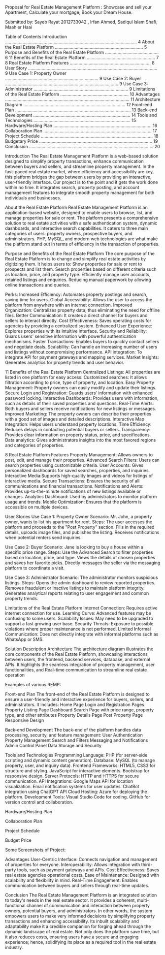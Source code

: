 


Proposal for 
Real Estate Management Platform : Showcase and sell your Apartment, Calculate your mortgage, Book your Dream House.


Submitted by: Sayeb Rayat 2012733042 , Irfan Ahmed, Sadiqul Islam Shafi, Maahier Haai




Table of Contents
Introduction .......................................................................................................... 4
About the Real Estate Platform ....................................................................... 5
Purpose and Benefits of the Real Estate Platform ........................................... 6
11 Benefits of the Real Estate Platform ....................................................... 7
8 Real Estate Platform Features ................................................................. 8
User Story ........................................................................................................ 9
Use Case 1: Property Owner ........................................................................... 9
Use Case 2: Buyer ........................................................................................... 9
Use Case 3: Administrator ............................................................................ 9
Limitations of the Real Estate Platform ....................................................... 10
Advantages .................................................................................................... 11
Architecture Diagram .................................................................................. 12
Front-end Plan ............................................................................................. 13
Back-end Development .............................................................................. 14
Tools and Technologies .............................................................................. 15
Hardware/Hosting Plan ............................................................................... 16
Collaboration Plan ....................................................................................... 17
Project Schedule .......................................................................................... 18
Budgetary Price ........................................................................................... 19
Conclusion .................................................................................................... 20


Introduction
The Real Estate Management Platform is a web-based solution designed to simplify property transactions, enhance communication between buyers and sellers, and streamline property management. In the fast-paced real estate market, where efficiency and accessibility are key, this platform bridges the gap between users by providing an interactive, user-friendly interface. Our project is to the point and it gets the work done within no time. It integrates search, property posting, and account management features to integrate smooth property management for both individuals and businesses.

About the Real Estate Platform
Real Estate Management Platform is an application-based website, designed to enable users to browse, list, and manage properties for sale or rent. The platform presents a comprehensive solution to real estate activities with a safe authentication system, dynamic dashboards, and interactive search capabilities. It caters to three main categories of users: property owners, prospective buyers, and administrators. PHP, MySQL, and modern web technologies are what make the platform stand out in terms of efficiency in the transaction of properties.

Purpose and Benefits of the Real Estate Platform
The core purpose of the Real Estate Platform is to change and simplify real estate activities by digitizing them. It helps users to:
Show properties for sale or rent to prospects and list them.
Search properties based on different criteria such as location, price, and property type.
Efficiently manage user accounts, retained listings and enquiries.
Reducing manual paperwork by allowing online transactions and queries.

Perks:
Increased Efficiency: Automates property postings and search, saving time for users.
Global Accessibility: Allows the user to access the platform from anywhere with an internet connection.
Improved Organization: Centralizes property data, thus eliminating the need for offline files.
Better Communication: It creates a direct channel for buyers and sellers to interact directly.
Cost Effectiveness: Saves operating costs for agencies by providing a centralized system.
Enhanced User Experience: Explores properties with its intuitive interface.
Security and Reliability: Guards users' sensitive information with powerful authentication mechanisms.
Faster Transactions: Enables buyers to quickly contact sellers and negotiate deals.
Scalability: Can handle an increasing number of users and listings without compromising performance.
API integration: To integrate API for payment gateways and mapping services.
Market Insights: Generates analytics for property trends and user behavior.







11 Benefits of the Real Estate Platform
Centralized Listings: All properties are listed in one platform for easy access.
Customized searches: It allows filtration according to price, type of property, and location.
Easy Property Management: Property owners can easily modify and update their listings.
Secure Login and Registration: Guards users' information with enhanced password locking.
Interactive Dashboards: Provides users with information, such as details of their saved properties and questions.
Real-Time Alerts: Both buyers and sellers receive notifications for new listings or messages.
Improved Marketing: The property owners can describe their properties with a good set of images and detailed descriptions.
Interactive Map Integration: Helps users understand property locations.
Time Efficiency: Reduces delays in contacting potential buyers or sellers.
Transparency: Provides clear information on property status, price, and specifications.
Data analytics: Gives administrators insights into the most favored regions and categories of properties.


8 Real Estate Platform Features
Property Management: Allows owners to post, edit, and manage their properties.
Advanced Search Filters: Users can search properties using customizable criteria.
User Accounts: Gives personalized dashboards for saved searches, properties, and inquiries.
Interactive Media:Supports high-quality images and videos for listings of interactive media.
Secure Transactions: Ensures the security of all communications and financial transactions.
Notifications and Alerts: Provides up-to-the-minute notifications of new listings available or changes.
Analytics Dashboard: Used by administrators to monitor platform usage and trends.
Mobile Optimization: Ensures that the platform is accessible on multiple devices.



User Stories
Use Case 1: Property Owner
Scenario: Mr. John, a property owner, wants to list his apartment for rent.
Steps:
The user accesses the platform and proceeds to the "Post Property" section.
Fills in the required details, uploads image files, and publishes the listing.
Receives notifications when potential renters send inquiries.


Use Case 2: Buyer
Scenario: Jane is looking to buy a house within a specific price range.
Steps:
Use the Advanced Search to filter properties based on location, price, and type.
Views the details of chosen properties and saves her favorite picks.
Directly messages the seller via the messaging platform to coordinate a visit.

Use Case 3: Administrator
Scenario: The administrator monitors suspicious listings.
Steps:
Opens the admin dashboard to review reported properties.
Removes fraudulent or inactive listings to maintain platform integrity. Generates analytical reports relating to user engagement and common property trends.


Limitations of the Real Estate Platform
Internet Connection: Requires active internet connection for use.
Learning Curve: Advanced features may be confusing to some users.
Scalability Issues: May need to be upgraded to support a fast growing user base.
Security Threats: Exposure to possible violations where proper maintenance is not performed.
Limited Informal Communication: Does not directly integrate with informal platforms such as WhatsApp or SMS.


Solution Description 
Architecture 
The architecture diagram illustrates the core components of the Real Estate Platform, showcasing interactions between users, the frontend, backend services, database, and external APIs. It highlights the seamless integration of property management, user functionalities, and Real-time communication to streamline real estate operation


Examples of various REMP:




Front-end Plan
The front-end of the Real Estate Platform is designed to ensure a user-friendly and interactive experience for buyers, sellers, and administrators. It includes:
Home Page
Login and Registration Pages
Property Listing Page
Dashboard
Search Page with price range, property type, and other attributes
Property Details Page
Post Property Page
Responsive Design

Back-end Development
The back-end of the platform handles data processing, security, and feature management:
User Authentication
Property Management
Search and Filters
Messaging and Notifications
Admin Control Panel
Data Storage and Security



Tools and Technologies
Programming Language: PHP (for server-side scripting and dynamic content generation).
Database: MySQL (to manage property, user, and inquiry data).
Frontend Frameworks:
HTML5, CSS3 for structure and styling.
JavaScript for interactive elements.
Bootstrap for responsive design.
Server Protocols: HTTP and HTTPS for secure communication.
API Integrations:
Google Maps API for location visualization.
Email notification systems for user updates.
ChatBot integration using ChatGPT API
Cloud Hosting: Azure for deploying the platform.
Development Tools:
Visual Studio Code for coding.
GitHub for version control and collaboration.








Hardware/Hosting Plan






Collaboration Plan

Project Schedule 

Budget Price 


Some Screenshots of Project:



Advantages
User-Centric Interface: Connects navigation and management of properties for everyone.
Interoperability: Allows integration with third-party tools, such as payment gateways and APIs.
Cost Effectiveness: Saves real estate agencies operational costs.
Ease of Maintenance: Designed with scalability and flexibility in mind.
Real-Time Engagement: Enables communication between buyers and sellers through real-time updates.

Conclusion
The Real Estate Management Platform is an integrated solution to today's needs in the real estate sector. It provides a coherent, multi-functional channel of communication and interaction between property owners, potential buyers, and administrators. In other words, the system empowers users to make very informed decisions by simplifying property transactions and enhancing accessibility. Its inbuilt scalability and adaptability make it a credible companion for forging ahead through the dynamic landscape of real estate. Not only does the platform save time, but it also reduces costs, ensuring users have a secure and engaging experience; hence, solidifying its place as a required tool in the real estate industry.
